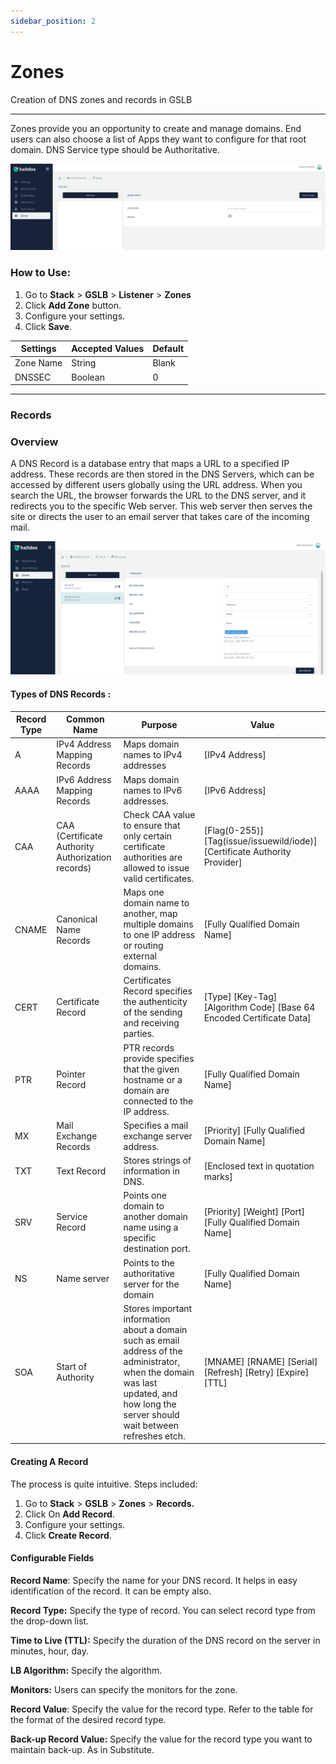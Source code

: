 ```yaml
---
sidebar_position: 2
---
```


# Zones

Creation of DNS zones and records in GSLB

---

Zones provide you an opportunity to create and manage domains. End users can also choose a list of Apps they want to configure for that root domain. DNS Service type should be Authoritative.  

![zones](/img/gslb/zones.png)

### How to Use:
1. Go to  **Stack** > **GSLB** > **Listener** > **Zones**
2. Click **Add Zone** button.
3. Configure your settings.
4. Click **Save**.

| Settings | Accepted Values | Default 
| ----------- | ----------- | -------- | 
| Zone Name  | String  | Blank 
| DNSSEC  | Boolean  |    0

---

### Records

### Overview

A DNS Record is a database entry that maps a URL to a specified IP address. These records are then stored in the DNS Servers, which can be accessed by different users globally using the URL address. When you search the URL, the browser forwards the URL to the DNS server, and it redirects you to the specific Web server. This web server then serves the site or directs the user to an email server that takes care of the incoming mail.

![records](/img/gslb/records.png)

#### Types of DNS Records :

| Record Type | Common Name | Purpose | Value 
| ----------- | ----------- | -------- | --- |
| A |IPv4 Address Mapping Records |Maps domain names to IPv4 addresses|[IPv4 Address]|
AAAA|IPv6 Address Mapping Records|Maps domain names to IPv6 addresses.|[IPv6 Address]
CAA |CAA (Certificate Authority Authorization records)|Check CAA value to ensure that only certain certificate authorities are allowed to issue valid certificates.| [Flag(0-255)] [Tag(issue/issuewild/iode)] [Certificate Authority Provider]
CNAME|Canonical Name Records|Maps one domain name to another, map multiple domains to one IP address or routing external domains.|[Fully Qualified Domain Name]
CERT |Certificate  Record |Certificates Record specifies  the authenticity of the sending and receiving parties.|[Type] [Key-Tag] [Algorithm Code] [Base 64 Encoded Certificate Data]
PTR|Pointer Record |PTR records provide specifies that the given hostname or a domain are connected to the IP address.|[Fully Qualified Domain Name]
MX|Mail Exchange Records|Specifies a mail exchange server address.|[Priority] [Fully Qualified Domain Name]
TXT|Text Record|Stores strings of information in DNS.|[Enclosed text in quotation marks]
SRV|Service Record|Points one domain to another domain name using a specific destination port.|[Priority] [Weight] [Port] [Fully Qualified Domain Name]
NS|Name server|Points to the authoritative server for the domain|[Fully Qualified Domain Name]
SOA|Start of Authority|Stores important information about a domain such as email address of the administrator, when the domain was last updated, and how long the server should wait between refreshes etch.|[MNAME] [RNAME] [Serial] [Refresh] [Retry] [Expire] [TTL]

#### Creating A Record

The process is quite intuitive. Steps included: 
1. Go to **Stack** > **GSLB** > **Zones** > **Records.**
2. Click On **Add Record**. 
3. Configure your settings. 
4. Click **Create Record**.

#### Configurable Fields

**Record Name**: Specify the name for your DNS record. It helps in easy identification of the record. It can be empty also. 

**Record Type:** Specify the type of record. You can select record type from the drop-down list.

**Time to Live (TTL):** Specify the duration of the DNS record on the server in minutes, hour, day.

**LB Algorithm:** Specify the algorithm.

**Monitors:** Users can specify the monitors for the zone.

**Record Value**: Specify the value for the record type. Refer to the table for the format of the desired record type.

**Back-up Record Value:** Specify the value for the record type you want to maintain back-up. As in Substitute.
